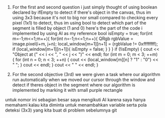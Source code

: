 1. For the first and second question i just simply thought of using boolean declared by ifEmpty to detect if there's object in the canvas, thus im using 3x3 because it's not to big nor small compared to checking every pixel (1x1) to detect, thus im using bool to detect which part of the segment is filled by object (1 and 0) here's the part of the code i implemented by using AI as my reference
 bool isEmpty = true;
            for(int m=-1;m<=1;m++){
                for(int n=-1;n<=1;n++){
                    QRgb rgbValue = image.pixel(i+m, j+n);
                    local_window[m+1][n+1] = (rgbValue != 0xffffffff);
                    if (local_window[m+1][n+1]){
                        isEmpty = false;
                    }
                }
            }
            if (!isEmpty) {
                cout << "Object at (" << i << ", " << j << ")" << endl;
                for (int m = 0; m < 3; ++m) {
                    for (int n = 0; n < 3; ++n) {
                        cout << (local_window[m][n] ? "1" : "0") << " ";
                    }
                    cout << endl;
                }
                cout << "         " << endl;
            } 
            
2. For the second objective (3rd) we were given a task where our algorithm run automatically when we moved our cursor through the window and detect if theres object in the segment where our algorithm is implemented by marking it with small purple rectangle 

untuk nomor ini sebagian besar saya mengikuti AI karena saya hanya memahami kalau kita diminta untuk menambahkan variable serta pola deteksi (3x3) yang kita buat di problem sebelumnya git



